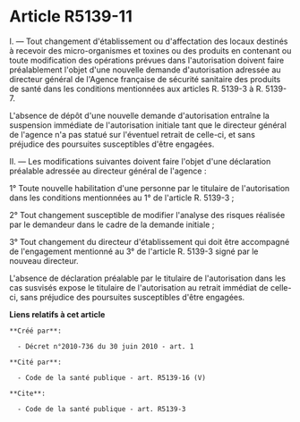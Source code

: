 # Article R5139-11

I. ― Tout changement d'établissement ou d'affectation des locaux destinés à recevoir des micro-organismes et toxines ou des
produits en contenant ou toute modification des opérations prévues dans l'autorisation doivent faire préalablement l'objet
d'une nouvelle demande d'autorisation adressée au directeur général de l'Agence française de sécurité sanitaire des produits
de santé dans les conditions mentionnées aux articles R. 5139-3 à R. 5139-7.

L'absence de dépôt d'une nouvelle demande d'autorisation entraîne la suspension immédiate de l'autorisation initiale tant que
le directeur général de l'agence n'a pas statué sur l'éventuel retrait de celle-ci, et sans préjudice des poursuites
susceptibles d'être engagées. 

II. ― Les modifications suivantes doivent faire l'objet d'une déclaration préalable adressée au directeur général de
l'agence : 

1° Toute nouvelle habilitation d'une personne par le titulaire de l'autorisation dans les conditions mentionnées au 1° de
l'article R. 5139-3 ; 

2° Tout changement susceptible de modifier l'analyse des risques réalisée par le demandeur dans le cadre de la demande
initiale ; 

3° Tout changement du directeur d'établissement qui doit être accompagné de l'engagement mentionné au 3° de l'article R.
5139-3 signé par le nouveau directeur.

L'absence de déclaration préalable par le titulaire de l'autorisation dans les cas susvisés expose le titulaire de
l'autorisation au retrait immédiat de celle-ci, sans préjudice des poursuites susceptibles d'être engagées.

**Liens relatifs à cet article**

	**Créé par**:

	  - Décret n°2010-736 du 30 juin 2010 - art. 1

	**Cité par**:

	  - Code de la santé publique - art. R5139-16 (V)

	**Cite**:

	  - Code de la santé publique - art. R5139-3
